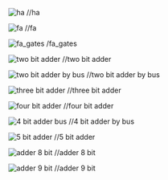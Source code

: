 ![ha](https://user-images.githubusercontent.com/91768976/206214489-3012fd4a-b36d-47da-8864-214a76cb561e.png) //ha

![fa](https://user-images.githubusercontent.com/91768976/206214499-182d0f7a-de77-4b6f-bb92-95b4568604c3.png) //fa

![fa_gates](https://user-images.githubusercontent.com/91768976/206214513-e30d502f-4777-4045-ad76-144e150217ea.png) /fa_gates

![two bit adder](https://user-images.githubusercontent.com/91768976/206214541-8cdcddfb-c592-439a-9d1f-cacc9714ecf6.png) //two bit adder

![two bit adder by bus](https://user-images.githubusercontent.com/91768976/206214560-1d0a7377-fa37-44f4-909e-ffe0c4f6ddd2.png) //two bit adder by bus

![three bit adder](https://user-images.githubusercontent.com/91768976/206214635-30a49be9-5240-45f4-9f28-b86fbf5e7904.png) //three bit adder

![four bit adder](https://user-images.githubusercontent.com/91768976/206214703-36221b7a-a63a-4566-afb4-47b2347d1de9.png) //four bit adder

![4 bit adder bus](https://user-images.githubusercontent.com/91768976/206214729-f95cd0d3-3213-4ce5-b31b-c232841d2b51.png) //4 bit adder by bus

![5 bit adder](https://user-images.githubusercontent.com/91768976/206214784-073ec975-7f9b-4223-a44f-b328dbbc2009.png) //5 bit adder

![adder 8 bit](https://user-images.githubusercontent.com/91768976/206215009-0a7cb047-cb68-4397-9b49-30bfce9f94f7.png) //adder 8 bit

![adder 9 bit](https://user-images.githubusercontent.com/91768976/206215031-7db41f49-d9dc-429f-b06e-80833ca32746.png) //adder 9 bit
